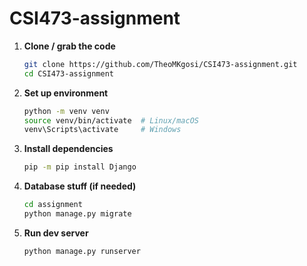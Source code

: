 # CSI473-assignment
1. **Clone / grab the code**

   ```bash
   git clone https://github.com/TheoMKgosi/CSI473-assignment.git
   cd CSI473-assignment
   ```

2. **Set up environment**

   ```bash
   python -m venv venv
   source venv/bin/activate  # Linux/macOS
   venv\Scripts\activate     # Windows
   ```

3. **Install dependencies**

   ```bash
   pip -m pip install Django
   ```

4. **Database stuff (if needed)**

   ```bash
   cd assignment
   python manage.py migrate
   ```

5. **Run dev server**

   ```bash
   python manage.py runserver
   ```
